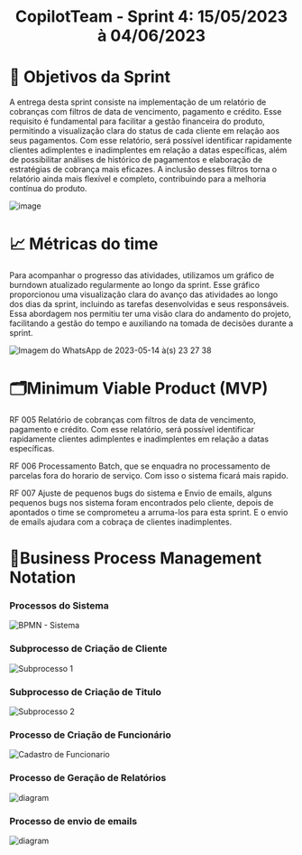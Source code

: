 <h1 style="text-align: center">CopilotTeam - Sprint 4: 15/05/2023 à 04/06/2023</h1>

# :dart: Objetivos da Sprint

A entrega desta sprint consiste na implementação de um relatório de cobranças com filtros de data de vencimento, pagamento e crédito. Esse requisito é fundamental para facilitar a gestão financeira do produto, permitindo a visualização clara do status de cada cliente em relação aos seus pagamentos. Com esse relatório, será possível identificar rapidamente clientes adimplentes e inadimplentes em relação a datas específicas, além de possibilitar análises de histórico de pagamentos e elaboração de estratégias de cobrança mais eficazes. A inclusão desses filtros torna o relatório ainda mais flexível e completo, contribuindo para a melhoria contínua do produto.

![image](https://github.com/Guilhermedcdias/Bertoti/assets/79495727/4eb30243-7ae0-460e-8120-f5e0bf8484cd)

# :chart_with_upwards_trend: Métricas do time

Para acompanhar o progresso das atividades, utilizamos um gráfico de burndown atualizado regularmente ao longo da sprint. Esse gráfico proporcionou uma visualização clara do avanço das atividades ao longo dos dias da sprint, incluindo as tarefas desenvolvidas e seus responsáveis. Essa abordagem nos permitiu ter uma visão clara do andamento do projeto, facilitando a gestão do tempo e auxiliando na tomada de decisões durante a sprint.

![Imagem do WhatsApp de 2023-05-14 à(s) 23 27 38](https://github.com/CopiloTTeam/documentacao/assets/79495727/f7a1dc9c-9367-40fb-b8d7-471d03f8cc4f)





# 🗂️Minimum Viable Product (MVP)

RF 005	Relatório de cobranças com filtros de data de vencimento, pagamento e crédito. Com esse relatório, será possível identificar rapidamente clientes adimplentes e inadimplentes em relação a datas específicas.

RF 006	Processamento Batch, que se enquadra no processamento de parcelas fora do horario de serviço. Com isso o sistema ficará mais rapido.

RF 007	Ajuste de pequenos bugs do sistema e Envio de emails, alguns pequenos bugs nos sistema foram encontrados pelo cliente, depois de apontados o time se comprometeu a arruma-los para esta sprint. E o envio de emails ajudara com a cobraça de clientes inadimplentes.


# 📄Business Process Management Notation

### Processos do Sistema

![BPMN - Sistema](https://user-images.githubusercontent.com/79495727/228827319-8da69434-80c9-439a-b162-334d75fef7f5.svg)

### Subprocesso de Criação de Cliente

![Subprocesso 1](https://user-images.githubusercontent.com/79495727/228827350-082325ee-985e-4bae-87c5-77fec3119357.svg)

### Subprocesso de Criação de Titulo

![Subprocesso 2](https://user-images.githubusercontent.com/79495727/228827374-1cbbcd08-6517-49c3-b593-dc1b3a2ff548.svg)

### Processo de Criação de Funcionário

![Cadastro de Funcionario](https://user-images.githubusercontent.com/79495727/228827391-e2397e1f-8fd6-48cd-abec-06585092ca46.svg)

### Processo de Geração de Relatórios
![diagram](https://github.com/CopiloTTeam/documentacao/assets/79495727/31712327-1d4d-4781-81db-59bc7d7f47dd)

### Processo de envio de emails
![diagram](https://github.com/Guilhermedcdias/Bertoti/assets/79495727/0bab6925-dac2-4998-a04f-32c8562a246e)

